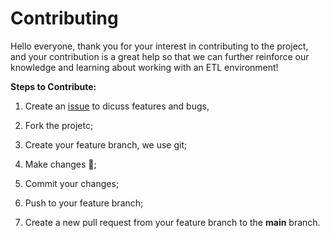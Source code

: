 # Contributing

Hello everyone, thank you for your interest in contributing to the project, and your contribution is a great help so that we can further reinforce our knowledge and learning about working with an ETL environment!

**Steps to Contribute:**

1. Create an [issue](https://github.com/Padzx/comprehensive-etl-workflow/issues) to dicuss features and bugs,

2. Fork the projetc;

3. Create your feature branch, we use git;

4. Make changes 🤖;

5. Commit your changes;

6. Push to your feature branch;

7. Create a new pull request from your feature branch to the **main** branch.